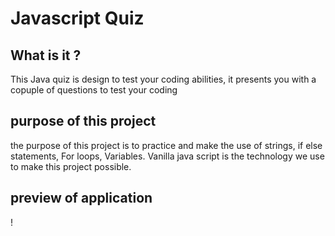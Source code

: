 # Javascript Quiz

## What is it ?

 This Java quiz is design to test your coding abilities, it presents you with a copuple of questions to test your coding 

 ## purpose of this project

 the purpose of this project is to practice and make the use of  strings, if else statements, For loops, Variables. Vanilla java script is the technology we use to make this project possible. 
## preview of application

!